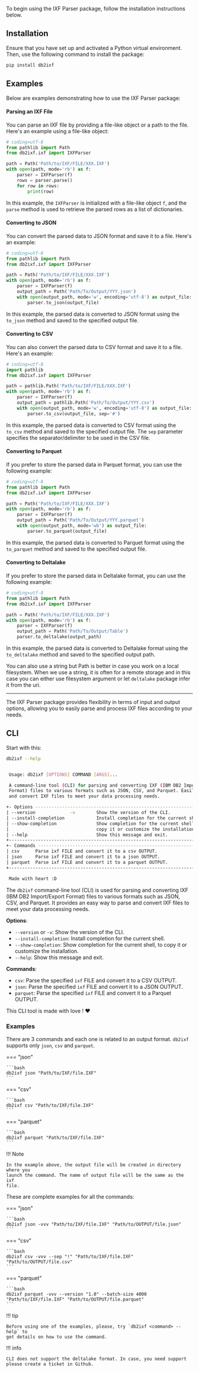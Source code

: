 To begin using the IXF Parser package, follow the installation instructions
below.

## Installation

Ensure that you have set up and activated a Python virtual environment. Then,
use the following command to install the package:

```bash
pip install db2ixf
```

## Examples

Below are examples demonstrating how to use the IXF Parser package:

#### Parsing an IXF File

You can parse an IXF file by providing a file-like object or a path to the file.
Here's an example using a file-like object:

```python
# coding=utf-8
from pathlib import Path
from db2ixf.ixf import IXFParser

path = Path('Path/to/IXF/FILE/XXX.IXF')
with open(path, mode='rb') as f:
    parser = IXFParser(f)
    rows = parser.parse()
    for row in rows:
        print(row)
```

In this example, the `IXFParser` is initialized with a file-like object `f`, and
the `parse` method is used to retrieve the parsed rows as a list of
dictionaries.

#### Converting to JSON

You can convert the parsed data to JSON format and save it to a file. Here's an
example:

```python
# coding=utf-8
from pathlib import Path
from db2ixf.ixf import IXFParser

path = Path('Path/to/IXF/FILE/XXX.IXF')
with open(path, mode='rb') as f:
    parser = IXFParser(f)
    output_path = Path('Path/To/Output/YYY.json')
    with open(output_path, mode='w', encoding='utf-8') as output_file:
        parser.to_json(output_file)
```

In this example, the parsed data is converted to JSON format using the
`to_json` method and saved to the specified output file.

#### Converting to CSV

You can also convert the parsed data to CSV format and save it to a file. Here's
an example:

```python
# coding=utf-8
import pathlib
from db2ixf.ixf import IXFParser

path = pathlib.Path('Path/to/IXF/FILE/XXX.IXF')
with open(path, mode='rb') as f:
    parser = IXFParser(f)
    output_path = pathlib.Path('Path/To/Output/YYY.csv')
    with open(output_path, mode='w', encoding='utf-8') as output_file:
        parser.to_csv(output_file, sep='#')
```

In this example, the parsed data is converted to CSV format using the `to_csv`
method and saved to the specified output file. The `sep` parameter specifies the
separator/delimiter to be used in the CSV file.

#### Converting to Parquet

If you prefer to store the parsed data in Parquet format, you can use the
following example:

```python
# coding=utf-8
from pathlib import Path
from db2ixf.ixf import IXFParser

path = Path('Path/to/IXF/FILE/XXX.IXF')
with open(path, mode='rb') as f:
    parser = IXFParser(f)
    output_path = Path('Path/To/Output/YYY.parquet')
    with open(output_path, mode='wb') as output_file:
        parser.to_parquet(output_file)
```

In this example, the parsed data is converted to Parquet format using
the `to_parquet` method and saved to the specified output file.


#### Converting to Deltalake

If you prefer to store the parsed data in Deltalake format, you can use the
following example:

```python
# coding=utf-8
from pathlib import Path
from db2ixf.ixf import IXFParser

path = Path('Path/to/IXF/FILE/XXX.IXF')
with open(path, mode='rb') as f:
    parser = IXFParser(f)
    output_path = Path('Path/To/Output/Table')
    parser.to_deltalake(output_path)
```

In this example, the parsed data is converted to Deltalake format using
the `to_deltalake` method and saved to the specified output path.

You can also use a string but Path is better in case you work on a local
filesystem. When we use a string, it is often for a remote storage and in this
case you can either use filesystem argument or let `deltalake` package infer it
from the uri.

---

The IXF Parser package provides flexibility in terms of input and output
options, allowing you to easily parse and process IXF files according to your
needs.

## CLI

Start with this:

``` bash title="Bash Command"
db2ixf --help
```

``` bash title="Command Result"

 Usage: db2ixf [OPTIONS] COMMAND [ARGS]...

 A command-line tool (CLI) for parsing and converting IXF (IBM DB2 Import/Export 
 Format) files to various formats such as JSON, CSV, and Parquet. Easily parse 
 and convert IXF files to meet your data processing needs.

+- Options -------------------------------------------------------------------+
| --version             -v        Show the version of the CLI.                |
| --install-completion            Install completion for the current shell.   |
| --show-completion               Show completion for the current shell, to   |
|                                 copy it or customize the installation.      |
| --help                          Show this message and exit.                 |
+-----------------------------------------------------------------------------+
+- Commands ------------------------------------------------------------------+
| csv      Parse ixf FILE and convert it to a csv OUTPUT.                     |
| json     Parse ixf FILE and convert it to a json OUTPUT.                    |
| parquet  Parse ixf FILE and convert it to a parquet OUTPUT.                 |
+-----------------------------------------------------------------------------+

 Made with heart :D

```

The `db2ixf` command-line tool (CLI) is used for parsing and converting IXF (IBM
DB2 Import/Export Format) files to various formats such as JSON, CSV, and
Parquet. It provides an easy way to parse and convert IXF files to meet your
data processing needs.

**Options**:

- `--version` or `-v`: Show the version of the CLI.
- `--install-completion`: Install completion for the current shell.
- `--show-completion`: Show completion for the current shell, to copy it or
  customize the installation.
- `--help`: Show this message and exit.

**Commands**:

- `csv`: Parse the specified `ixf` FILE and convert it to a CSV OUTPUT.
- `json`: Parse the specified `ixf` FILE and convert it to a JSON OUTPUT.
- `parquet`: Parse the specified `ixf` FILE and convert it to a Parquet OUTPUT.

This CLI tool is made with love ! ❤️

### Examples

There are 3 commands and each one is related to an output format. ``db2ixf``
supports only ``json``, ``csv`` and ``parquet``.

=== "json"

    ```bash
    db2ixf json "Path/to/IXF/file.IXF"
    ```

=== "csv"

    ```bash
    db2ixf csv "Path/to/IXF/file.IXF"
    ```

=== "parquet"

    ```bash
    db2ixf parquet "Path/to/IXF/file.IXF"
    ```

!!! Note

    In the example above, the output file will be created in directory where you
    launch the command. The name of output file will be the same as the ixf 
    file.

These are complete examples for all the commands:

=== "json"

    ```bash
    db2ixf json -vvv "Path/to/IXF/file.IXF" "Path/to/OUTPUT/file.json"
    ```

=== "csv"

    ```bash
    db2ixf csv -vvv --sep "!" "Path/to/IXF/file.IXF" "Path/to/OUTPUT/file.csv"
    ```

=== "parquet"

    ```bash
    db2ixf parquet -vvv --version "1.0" --batch-size 4000 "Path/to/IXF/file.IXF" "Path/to/OUTPUT/file.parquet"
    ```

!!! tip

    Before using one of the examples, please, try `db2ixf <command> --help` to
    get details on how to use the command.

!!! info

    CLI does not support the deltalake format. In case, you need support
    please create a ticket in Github.
